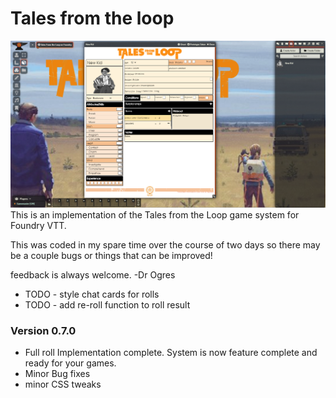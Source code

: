 # Tales from the loop


<img src = "img/loop_system.png">
This is an implementation of the Tales from the Loop game system for Foundry VTT.  

This was coded in my spare time over the course of two days so there may be a couple bugs or things that can be improved! 

feedback is always welcome.
-Dr Ogres

<ul>
    <li>TODO - style chat cards for rolls</li>
    <li>TODO - add re-roll function to roll result</li>
</ul>


<h3>Version 0.7.0</h3> 

* Full roll Implementation complete.  System is now feature complete and ready for your games.
* Minor Bug fixes
* minor CSS tweaks
